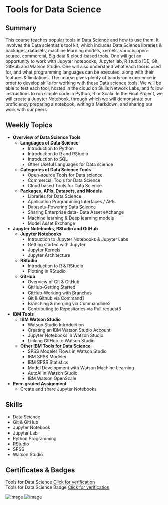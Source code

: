# Tools for Data Science

## Summary

This course teaches popular tools in Data Science and how to use them. It involves the Data scientist's tool kit, which includes Data Science libraries & packages, datasets, machine learning models, kernels, various open-source, commercial, Big data & cloud-based tools. One will get an opportunity to work with Jupyter notebooks, Jupyter lab, R studio IDE, Git, GitHub and Watson Studio. One will also understand what each tool is used for, and what programming languages can be executed, along with their features & limitations. The course gives plenty of hands-on experience in order to develop skills for working with these Data science tools. We will be able to test each tool, hosted in the cloud on Skills Network Labs, and follow instructions to run simple code in Python, R or Scala. In the Final Project, we will create a Jupyter Notebook, through which we will demonstrate our proficiency preparing a notebook, writing a Markdown, and sharing our work with our peers.

## Weekly Topics

* **Overview of Data Science Tools**
  * **Languages of Data Science**
    * Introduction to Python
    * Introduction to R and RStudio
    * Introduction to SQL
    * Other Useful Languages for Data science
  * **Categories of Data Science Tools**
    * Open-source Tools for Data science
    * Commercial Tools for Data Science
    * Cloud based Tools for Data Science
  * **Packages, APIs, Datasets, and Models**
    * Libraries for Data Science
    * Application Programming Interfaces / APIs
    * Datasets-Powering Data Science
    * Sharing Enterprise data- Data Asset eXchange
    * Machine learning & Deep learning models
    * Model Asset Exchange
* **Jupyter Notebooks, RStudio and GitHub**
  * **Jupyter Notebooks**
    * Introuction to Jupyter Notebooks & Jupyter Labs
    * Getting started with Jupyter
    * Jupyter Kernels
    * Jupyter Architecture
  * **RStudio**
    * Introduction to R & RStudio
    * Plotting in RStudio
  * **GitHub**
    * Overview of Git & GitHub
    * GitHub-Getting Started
    * GitHub-Working with Branches
    * Git & Github via Command1
    * Branching & merging via Commandline2
    * Contributing to Repositories via Pull request3  
* **IBM Tools**
  * **IBM Watson Studio**
    * Watson Studio Introduction
    * Creating an IBM Watson Studio Account
    * Jupyter Notebooks in Watson Studio
    * Linking GitHub to Watson Studio
  * **Other IBM Tools for Data Science**
    * SPSS Modeler Flows in Watson Studio
    * IBM SPSS Modeler
    * IBM SPSS Statistics
    * Model Development with Watson Machine Learning
    * AutoAI in Watson Studio
    * IBM Watson OpenScale
* **Peer-graded Assignment**
  * Create and share Jupyter Notebooks

## Skills

* Data Science
* Git & GitHub
* Jupyter Notebook
* Jupyter Lab
* Python Programming
* RStudio
* SPSS
* Watson Studio

## Certificates & Badges

Tools for Data Science [Click for verification](https://coursera.org/verify/JE2THXSXVNGA)<br>
Tools for Data Science Badge [Click for verification](https://www.credly.com/badges/0d4c4c11-47ae-46b7-8fe4-40d1b22f90f5/public_url)<br>

![image](https://github.com/user-attachments/assets/a262735b-52f8-4c97-bdc1-da94d1b661da)
![image](https://github.com/user-attachments/assets/23fc8ab1-8140-4015-ba42-18f4292b9aaa)

